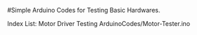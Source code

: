 #Simple Arduino Codes for Testing Basic Hardwares.

Index List: 
Motor Driver Testing
ArduinoCodes/Motor-Tester.ino
